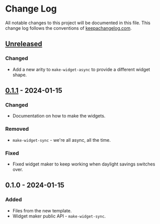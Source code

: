 <!--
SPDX-FileCopyrightText: 2024 Imran Mustafa <imran@imranmustafa.net>

SPDX-License-Identifier: GPL-3.0-or-later
-->

# Change Log
All notable changes to this project will be documented in this file. This change log follows the conventions of [keepachangelog.com](http://keepachangelog.com/).

## [Unreleased]
### Changed
- Add a new arity to `make-widget-async` to provide a different widget shape.

## [0.1.1] - 2024-01-15
### Changed
- Documentation on how to make the widgets.

### Removed
- `make-widget-sync` - we're all async, all the time.

### Fixed
- Fixed widget maker to keep working when daylight savings switches over.

## 0.1.0 - 2024-01-15
### Added
- Files from the new template.
- Widget maker public API - `make-widget-sync`.

[Unreleased]: https://sourcehost.site/your-name/chatty/compare/0.1.1...HEAD
[0.1.1]: https://sourcehost.site/your-name/chatty/compare/0.1.0...0.1.1
